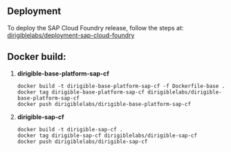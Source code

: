 ## Deployment
To deploy the SAP Cloud Foundry release, follow the steps at: [dirigiblelabs/deployment-sap-cloud-foundry](https://github.com/dirigiblelabs/deployment-sap-cloud-foundry)

## Docker build:

1. **dirigible-base-platform-sap-cf**
    ```
    docker build -t dirigible-base-platform-sap-cf -f Dockerfile-base .
    docker tag dirigible-base-platform-sap-cf dirigiblelabs/dirigible-base-platform-sap-cf
    docker push dirigiblelabs/dirigible-base-platform-sap-cf
    ```

1. **dirigible-sap-cf**
    ```
    docker build -t dirigible-sap-cf .
    docker tag dirigible-sap-cf dirigiblelabs/dirigible-sap-cf
    docker push dirigiblelabs/dirigible-sap-cf
    ```